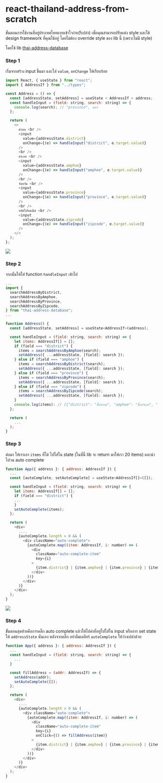 # react-thailand-address-from-scratch

ขั้นตอนการใช้งานที่อยู่ประเทศไทยแบบเข้าใจง่าย(รึเปล่า) เพื่อคุณสามารถปรับแต่ง style และใช้ design framework ที่คุณใช้อยู่ โดยไม่ต้อง override style ของ lib นี้ (เพราะไม่มี style)

โดยใช้ lib [thai-address-database](https://github.com/Sellsuki/thai-address-database "thai-address-database")

### Step 1

เริ่มจากสร้าง input ขึ้นมา และใส่ `value`, `onChange` ให้เรียบร้อย

```javascript
import React, { useState } from "react";
import { AddressIf } from "../types";

const Address = () => {
  const [addressState, setAddress] = useState < AddressIf > address;
  const handleInput = (field: string, search: string) => {
    console.log(search); // "province", นคร
  };

  return (
    <>
      ตำบล <br />
      <input
        value={addressState.district}
        onChange={(e) => handleInput("district", e.target.value)}
      />
      <br />
      อำเภอ <br />
      <input
        value={addressState.amphoe}
        onChange={(e) => handleInput("amphoe", e.target.value)}
      />
      <br />
      จังหวัด <br />
      <input
        value={addressState.province}
        onChange={(e) => handleInput("province", e.target.value)}
      />
      <br />
      รหัสไปรษณีย์ <br />
      <input
        value={addressState.zipcode}
        onChange={(e) => handleInput("zipcode", e.target.value)}
      />
    </>
  );
};
```

![](https://raw.githubusercontent.com/dagdun/react-thailand-address-from-scratch/main/images/1.png)

### Step 2

จากนั้นให้ใส่ function `handleInput` เข้าไป

```javascript
...
import {
  searchAddressByDistrict,
  searchAddressByAmphoe,
  searchAddressByProvince,
  searchAddressByZipcode,
} from "thai-address-database";
...

function Address() {
  const [addressState, setAddress] = useState<AddressIf>(address);

  const handleInput = (field: string, search: string) => {
    let items: AddressIf[] = [];
    if (field === "district") {
      items = searchAddressByAmphoe(search);
      setAddress({ ...addressState, [field]: search });
    } else if (field === "amphoe") {
      items = searchAddressByDistrict(search);
      setAddress({ ...addressState, [field]: search });
    } else if (field === "province") {
      items = searchAddressByProvince(search);
      setAddress({ ...addressState, [field]: search });
    } else if (field === "zipcode") {
      items = searchAddressByZipcode(search);
      setAddress({ ...addressState, [field]: search });
    }
	console.log(items): // [{"district": "ชื่อตำบล", "amphoe": "ชื่ออำเภอ", "province": "ชื่อจังหวัด", "zipcode":"รหัสไปรษณีย์"}, { ... }, { ... }]
  };

  return (
    ...
  );
}

```

### Step 3

ต่อมา ให้เราเอา `items` ที่ได้ ไปใส่ใน state (ในที่นี้ lib จะ return มาให้เรา 20 items)
และนำไปวน auto complete

```javascript
function App({ address }: { address: AddressIf }) {
  ...
  const [autoComplete, setAutoComplete] = useState<AddressIf[]>([]);

  const handleInput = (field: string, search: string) => {
    let items: AddressIf[] = [];
	if (field === "district") {
    ...
	}
    setAutoComplete(items);
  };

  return (
    <div>
      ....
      {autoComplete.length > 0 && (
        <div className="auto-complete">
          {autoComplete.map((item: AddressIf, i: number) => (
            <div
              className="auto-complete-item"
              key={i}
            >
              {item.district} | {item.amphoe} | {item.province} | {item.zipcode}
            </div>
          ))}
        </div>
      )}
    </div>
  );
}
```

![](https://raw.githubusercontent.com/dagdun/react-thailand-address-from-scratch/main/images/2.png)

### Step 4

ขั้นตอนสุดท้ายคือการคลิ๊ก auto complete แล้วให้ไปค่าที่อยู่ไปใส่ใน input หรือการ set state ให้ `addressState` นั่นเอง
หลังจากคลิ๊ก อย่าลืมเคลียร์ `autoComplete` ให้ว่างเปล่าด้วย

```javascript
function App({ address }: { address: AddressIf }) {
  ...
  const handleInput = (field: string, search: string) => {
    ...
  }

  const fillAddress = (addr: AddressIf) => {
    setAddress(addr);
    setAutoComplete([]);
  };

  return (
    <div>
      ....
      {autoComplete.length > 0 && (
        <div className="auto-complete">
          {autoComplete.map((item: AddressIf, i: number) => (
            <div
              className="auto-complete-item"
              key={i}
              onClick={() => fillAddress(item)}
            >
              {item.district} | {item.amphoe} | {item.province} | {item.zipcode}
            </div>
          ))}
        </div>
      )}
    </div>
  );
}
```
